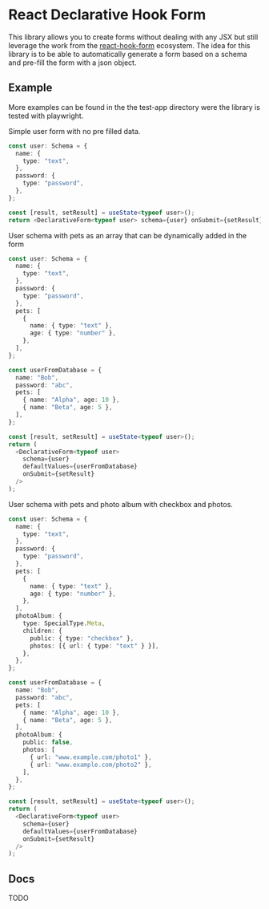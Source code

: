 # React Declarative Hook Form

This library allows you to create forms without dealing with any JSX but still leverage the work from the [react-hook-form](https://github.com/react-hook-form/react-hook-form) ecosystem.
The idea for this library is to be able to automatically generate a form based on a schema and pre-fill the form with a json object.

## Example

More examples can be found in the the test-app directory were the library is tested with playwright.

Simple user form with no pre filled data.

```typescript
const user: Schema = {
  name: {
    type: "text",
  },
  password: {
    type: "password",
  },
};

const [result, setResult] = useState<typeof user>();
return <DeclarativeForm<typeof user> schema={user} onSubmit={setResult} />;
```

User schema with pets as an array that can be dynamically added in the form

```typescript
const user: Schema = {
  name: {
    type: "text",
  },
  password: {
    type: "password",
  },
  pets: [
    {
      name: { type: "text" },
      age: { type: "number" },
    },
  ],
};

const userFromDatabase = {
  name: "Bob",
  password: "abc",
  pets: [
    { name: "Alpha", age: 10 },
    { name: "Beta", age: 5 },
  ],
};

const [result, setResult] = useState<typeof user>();
return (
  <DeclarativeForm<typeof user>
    schema={user}
    defaultValues={userFromDatabase}
    onSubmit={setResult}
  />
);
```

User schema with pets and photo album with checkbox and photos.

```typescript
const user: Schema = {
  name: {
    type: "text",
  },
  password: {
    type: "password",
  },
  pets: [
    {
      name: { type: "text" },
      age: { type: "number" },
    },
  ],
  photoAlbum: {
    type: SpecialType.Meta,
    children: {
      public: { type: "checkbox" },
      photos: [{ url: { type: "text" } }],
    },
  },
};

const userFromDatabase = {
  name: "Bob",
  password: "abc",
  pets: [
    { name: "Alpha", age: 10 },
    { name: "Beta", age: 5 },
  ],
  photoAlbum: {
    public: false,
    photos: [
      { url: "www.example.com/photo1" },
      { url: "www.example.com/photo2" },
    ],
  },
};

const [result, setResult] = useState<typeof user>();
return (
  <DeclarativeForm<typeof user>
    schema={user}
    defaultValues={userFromDatabase}
    onSubmit={setResult}
  />
);
```

## Docs

TODO
